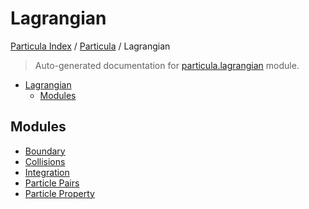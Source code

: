 # Lagrangian

[Particula Index](../../README.md#particula-index) / [Particula](../index.md#particula) / Lagrangian

> Auto-generated documentation for [particula.lagrangian](../../../particula/lagrangian/__init__.py) module.

- [Lagrangian](#lagrangian)
  - [Modules](#modules)

## Modules

- [Boundary](./boundary.md)
- [Collisions](./collisions.md)
- [Integration](./integration.md)
- [Particle Pairs](./particle_pairs.md)
- [Particle Property](./particle_property.md)